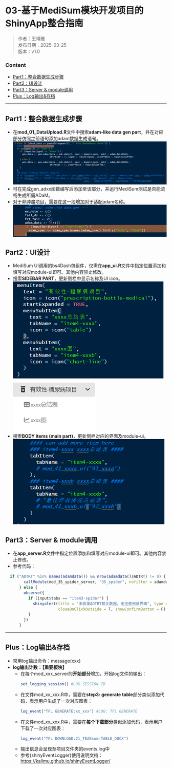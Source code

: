 # 03-基于MediSum模块开发项目的ShinyApp整合指南 <!-- omit in toc -->

>作者：王靖雅 <br>
>发布日期：2025-03-25 <br>
>版本：v1.0

### Content <!-- omit in toc -->
- [Part1：整合数据生成步骤](#part1整合数据生成步骤)
- [Part2：UI设计](#part2ui设计)
- [Part3：Server \& module调用](#part3server--module调用)
- [Plus：Log输出\&存档](#pluslog输出存档)
<hr>

## Part1：整合数据生成步骤

- 在**mod_01_DataUpload.R**文件中搜索**adam-like data gen part**，并在对应部分仿照之前语句添加adam数据生成语句。
  ![alt text](image-23.png)
- 可在完成gen_adxx函数编写后添加至该部分，并运行MediSum测试是否能流畅生成所需ADaM。
- 对于非肿瘤项目，需要在这一段增加对于适配adam名称。
  ![alt text](image-24.png)

## Part2：UI设计

- MediSum UI调用的bs4Dash包组件，仅需在**app_ui.R**文件中指定位置添加和填写对应module-ui即可。其他内容禁止修改。
- 搜索**SIDEBAR PART**，更新侧栏中显示名称及UI icon。
  ![alt text](image-22.png) ![alt text](image-21.png)
- 搜索**BODY items (main part)**，更新侧栏对应的界面及module-ui。
  ![alt text](image-20.png)

## Part3：Server & module调用

- 在**app_server.R**文件中指定位置添加和填写对应module-ui即可。其他内容禁止修改。
- 参考代码：
```r
  if ("ADTRT" %in% names(adamdata()) && nrow(adamdata()$ADTRT) != 0) {
        callModule(mod_35_spider_server, "35_spider", nofilter = adamdata, filter = adamdata_filter)
      } else {
        observe({
          if (input$tabs == "item3-spider") {
            shinyalert(title = "未收录ADTRT相关数据，无法使用该界面", type = "warning",
                       closeOnClickOutside = T, showConfirmButton = F)
          }
        })
      }
```
<hr>

## Plus：Log输出&存档
- 常用log输出命令：message(xxx)
- **log输出计数：【重要板块】**
  - 在每个mod_xxx_server的**开始部分**增加，开始log文件的输出：
    ```r
    set_logging_session() #LOG SESSION ID
    ```
  - 在文件mod_xx_xxx.R中，需要在**step3: generate table**部分类似添加代码，表示用户生成了一次对应图表：
    ```r
    log_event("TFL GENERATE:xx_xxx") #LOG: TFL GENERATE
    ```
  - 在文件mod_xx_xxx.R中，需要在**每个下载部分**类似添加代码，表示用户下载了一次对应图表：
    ```r
    log_event("TFL DOWNLOAD:21_TEAEsum-TABLE_DOCX")
    ```
  - 输出信息会呈现至项目文件夹的events.log中
  - 参考{shinyEventLogger}使用说明文档：https://kalimu.github.io/shinyEventLogger/